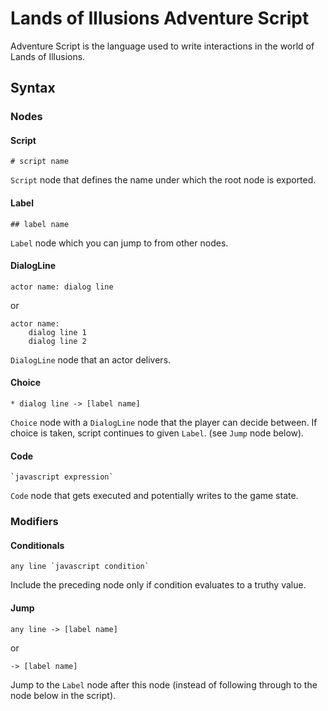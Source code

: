 # Lands of Illusions Adventure Script

Adventure Script is the language used to write interactions in the world of Lands of Illusions.

## Syntax
  
### Nodes

#### Script
```
# script name
```

`Script` node that defines the name under which the root node is exported.

#### Label
```
## label name
```

`Label` node which you can jump to from other nodes.

#### DialogLine
```
actor name: dialog line
```
or
```
actor name:
    dialog line 1
    dialog line 2
```

`DialogLine` node that an actor delivers.

#### Choice
```
* dialog line -> [label name]
```
`Choice` node with a `DialogLine` node that the player can decide between. 
If choice is taken, script continues to given `Label`. (see `Jump` node below).

#### Code
```
`javascript expression`
```
`Code` node that gets executed and potentially writes to the game state.

### Modifiers

#### Conditionals

```
any line `javascript condition`
```
Include the preceding node only if condition evaluates to a truthy value.

#### Jump

```
any line -> [label name]
```
or
```
-> [label name]
```

Jump to the `Label` node after this node (instead of following through to the node below in the script).
